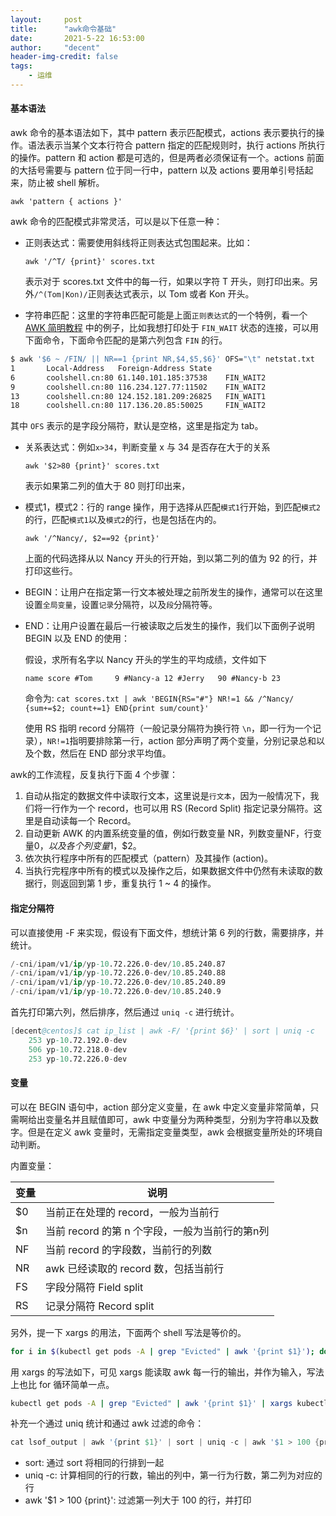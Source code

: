 ```yaml
---
layout:     post
title:      "awk命令基础"
date:       2021-5-22 16:53:00
author:     "decent"
header-img-credit: false
tags:
    - 运维
---
```


#### 基本语法
awk 命令的基本语法如下，其中 pattern 表示匹配模式，actions 表示要执行的操作。语法表示当某个文本行符合 pattern 指定的匹配规则时，执行 actions 所执行的操作。pattern 和 action 都是可选的，但是两者必须保证有一个。actions 前面的大括号需要与 pattern 位于同一行中，pattern 以及 actions 要用单引号括起来，防止被 shell 解析。

`awk 'pattern { actions }'`

awk 命令的匹配模式非常灵活，可以是以下任意一种：
* 正则表达式：需要使用斜线将正则表达式包围起来。比如：

    `awk '/^T/ {print}' scores.txt`

    表示对于 scores.txt 文件中的每一行，如果以字符 T 开头，则打印出来。另外`/^(Tom|Kon)/`正则表达式表示，以 Tom 或者 Kon 开头。

* 字符串匹配：这里的字符串匹配可能是上面`正则表达式`的一个特例，看一个 [AWK 简明教程](https://coolshell.cn/articles/9070.html) 中的例子，比如我想打印处于 `FIN_WAIT` 状态的连接，可以用下面命令，下面命令匹配的是第六列包含 `FIN` 的行。
```sh
$ awk '$6 ~ /FIN/ || NR==1 {print NR,$4,$5,$6}' OFS="\t" netstat.txt
1       Local-Address   Foreign-Address State
6       coolshell.cn:80 61.140.101.185:37538    FIN_WAIT2
9       coolshell.cn:80 116.234.127.77:11502    FIN_WAIT2
13      coolshell.cn:80 124.152.181.209:26825   FIN_WAIT1
18      coolshell.cn:80 117.136.20.85:50025     FIN_WAIT2
```
其中 `OFS` 表示的是字段分隔符，默认是空格，这里是指定为 tab。

* 关系表达式：例如`x>34`，判断变量 x 与 34 是否存在大于的关系
    
    `awk '$2>80 {print}' scores.txt`
    
    表示如果第二列的值大于 80 则打印出来，


* 模式1，模式2：行的 range 操作，用于选择从匹配`模式1`行开始，到匹配`模式2`的行，匹配`模式1`以及`模式2`的行，也是包括在内的。
    
    `awk '/^Nancy/, $2==92 {print}'`
    
    上面的代码选择从以 Nancy 开头的行开始，到以第二列的值为 92 的行，并打印这些行。

* BEGIN：让用户在指定第一行文本被处理之前所发生的操作，通常可以在这里设置`全局变量`，设置`记录`分隔符，以及`段`分隔符等。
* END：让用户设置在最后一行被读取之后发生的操作，我们以下面例子说明 BEGIN 以及 END 的使用：

    假设，求所有名字以 Nancy 开头的学生的平均成绩，文件如下
    ```
    name score #Tom     9 #Nancy-a 12 #Jerry   90 #Nancy-b 23
    ```
    命令为:
    `cat scores.txt | awk 'BEGIN{RS="#"} NR!=1 && /^Nancy/  {sum+=$2; count+=1} END{print sum/count}'`

    使用 RS 指明 record 分隔符（一般记录分隔符为换行符 `\n`，即一行为一个记录），`NR!=1`指明要排除第一行，action 部分声明了两个变量，分别记录总和以及个数，然后在 END 部分求平均值。

awk的工作流程，反复执行下面 4 个步骤：
1. 自动从指定的数据文件中读取行文本，这里说是`行文本`，因为一般情况下，我们将一行作为一个 record，也可以用 RS (Record Split) 指定记录分隔符。这里是自动读每一个 Record。
2. 自动更新 AWK 的内置系统变量的值，例如行数变量 NR，列数变量NF，行变量$0，以及各个列变量$1，$2。
3. 依次执行程序中所有的匹配模式（pattern）及其操作 (action)。
4. 当执行完程序中所有的模式以及操作之后，如果数据文件中仍然有未读取的数据行，则返回到第 1 步，重复执行 1 ~ 4 的操作。

#### 指定分隔符
可以直接使用 -F 来实现，假设有下面文件，想统计第 6 列的行数，需要排序，并统计。
```s
/-cni/ipam/v1/ip/yp-10.72.226.0-dev/10.85.240.87
/-cni/ipam/v1/ip/yp-10.72.226.0-dev/10.85.240.88
/-cni/ipam/v1/ip/yp-10.72.226.0-dev/10.85.240.89
/-cni/ipam/v1/ip/yp-10.72.226.0-dev/10.85.240.9
```

首先打印第六列，然后排序，然后通过 `uniq -c` 进行统计。
```s
[decent@centos]$ cat ip_list | awk -F/ '{print $6}' | sort | uniq -c
    253 yp-10.72.192.0-dev
    506 yp-10.72.218.0-dev
    253 yp-10.72.226.0-dev
``` 

#### 变量
可以在 BEGIN 语句中，action 部分定义变量，在 awk 中定义变量非常简单，只需啊给出变量名并且赋值即可，awk 中变量分为两种类型，分别为字符串以及数字。但是在定义 awk 变量时，无需指定变量类型，awk 会根据变量所处的环境自动判断。

内置变量：

| 变量      | 说明 |
| ----------- | ----------- |
| $0      | 当前正在处理的 record，一般为当前行      |
| $n   | 当前 record 的第 n 个字段，一般为当前行的第n列       |
| NF | 当前 record 的字段数，当前行的列数 |
| NR | awk 已经读取的 record 数，包括当前行 |
| FS | 字段分隔符 Field split |
| RS | 记录分隔符 Record split |


另外，提一下 xargs 的用法，下面两个 shell 写法是等价的。
```sh
for i in $(kubectl get pods -A | grep "Evicted" | awk '{print $1}'); do kubectl delete pod ${i}; done
```
用 xargs 的写法如下，可见 xargs 能读取 awk 每一行的输出，并作为输入，写法上也比 for 循环简单一点。
```sh
kubectl get pods -A | grep "Evicted" | awk '{print $1}' | xargs kubectl delete pod 
```

补充一个通过 uniq 统计和通过 awk 过滤的命令：
```s
cat lsof_output | awk '{print $1}' | sort | uniq -c | awk '$1 > 100 {print}'
```
* sort: 通过 sort 将相同的行排到一起
* uniq -c: 计算相同的行的行数，输出的列中，第一行为行数，第二列为对应的行
* awk '$1 > 100 {print}': 过滤第一列大于 100 的行，并打印